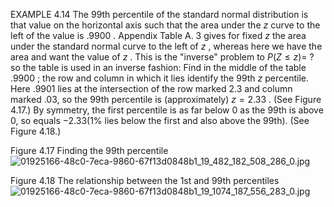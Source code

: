 EXAMPLE 4.14 The 99th percentile of the standard normal distribution is that value on the horizontal axis such that the area under the $z$ curve to the left of the value is .9900 . Appendix Table A. 3 gives for fixed $z$ the area under the standard normal curve to the left of $z$ , whereas here we have the area and want the value of $z$ . This is the "inverse" problem to $P\left( {Z \leq z}\right) =$ ? so the table is used in an inverse fashion: Find in the middle of the table .9900 ; the row and column in which it lies identify the 99th $z$ percentile. Here .9901 lies at the intersection of the row marked 2.3 and column marked .03, so the 99th percentile is (approximately) $z = {2.33}$ . (See Figure 4.17.) By symmetry, the first percentile is as far below 0 as the 99th is above 0, so equals $- {2.33}(1\%$ lies below the first and also above the 99th). (See Figure 4.18.) 

Figure 4.17 
Finding the 99th percentile
![01925166-48c0-7eca-9860-67f13d0848b1_19_482_182_508_286_0.jpg](images/01925166-48c0-7eca-9860-67f13d0848b1_19_482_182_508_286_0.jpg)


Figure 4.18 
The relationship between the 1st and 99th percentiles
![01925166-48c0-7eca-9860-67f13d0848b1_19_1074_187_556_283_0.jpg](images/01925166-48c0-7eca-9860-67f13d0848b1_19_1074_187_556_283_0.jpg)